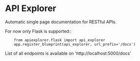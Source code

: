 API Explorer
============

Automatic single page documentation for RESTful APIs.

For now only Flask is supported::

		from apiexplorer.flask import api_explorer
		app.register_blueprint(api_explorer, url_prefix='/docs')

List of all endpoints is available on 'http://localhost:5000/docs'

